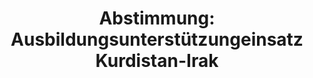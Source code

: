 ---
abstimmung:
  abstimmung: 1
  bundestagssitzung: 82
  datum: 29. Januar 2015
  legislaturperiode: 18
categories:
- Bundeswehr
- Ausland
data:
- title: Abstimmungsergebnis 20150129_1-data.pdf
  url: /res/abstimmungsliste/20150129_1-data.pdf
- title: Abstimmungsergebnis 20150129_1_xls-data.csv
  url: /res/abstimmungsliste/csv/20150129_1_xls-data.csv
documents:
- local: /res/abstimmungsdaten/018-082-01/1803561.pdf
  title: Drucksache 18/03561.pdf
  url: http://dip21.bundestag.de/dip21/btd/18/035/1803561.pdf
- local: /res/abstimmungsdaten/018-082-01/1803857.pdf
  title: Drucksache 18/03857.pdf
  url: http://dip21.bundestag.de/dip21/btd/18/038/1803857.pdf
ergebnis:
  cdu/csu:
    enthaltung: 0
    gesamt: 311
    ja: 295
    nein: 1
    nichtabgegeben: 15
    ungueltig: 0
  die.linke:
    enthaltung: 0
    gesamt: 64
    ja: 0
    nein: 58
    nichtabgegeben: 6
    ungueltig: 0
  file: 20150129_1_xls-data.csv
  gruenen:
    enthaltung: 53
    gesamt: 63
    ja: 0
    nein: 8
    nichtabgegeben: 2
    ungueltig: 0
  spd:
    enthaltung: 1
    gesamt: 193
    ja: 162
    nein: 12
    nichtabgegeben: 18
    ungueltig: 0
layout: abstimmung
links:
- title: https://www.bundestag.de/parlament/plenum/abstimmung/abstimmung?id=324
  url: https://www.bundestag.de/parlament/plenum/abstimmung/abstimmung?id=324
- title: http://www.abgeordnetenwatch.de/ausbildungsunterstuetzungseinsatz_kurdistan_irak-1105-711.html
  url: http://www.abgeordnetenwatch.de/ausbildungsunterstuetzungseinsatz_kurdistan_irak-1105-711.html
preview: 'Deutscher Bundestag


  82. Sitzung des Deutschen Bundestages

  am Donnerstag, 29.Januar 2015


  Endgültiges Ergebnis der Namentlichen Abstimmung Nr. 1


  Beschlussempfehlung des Auswärtigen Ausschusses (3. Ausschuss) zu dem Antrag der

  Bundesregierung

  Ausbildungsunterstützung der Sicherheitskräfte der Regierung der Region Kurdistan-Irak

  und der irakischen Streitkräfte

  Drs. 18/3561 und 18/3857


  Abgegebene Stimmen insgesamt:


  590


  Nicht abgegebene Stimmen:

  Ja-Stimmen:


  41

  457


  Nein-Stimmen:


  79


  Enthaltungen:


  54


  Ungültige:


  Berlin, den 29.01.2015


  0


  Beginn: 15:07

  Ende: 15:10

  '
tags:
- Bundeswehr
- Kurdistan
- Irak
- Ausbildung
- UN
title: 'Abstimmung: Ausbildungsunterstützungeinsatz Kurdistan-Irak'
---